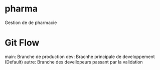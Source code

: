 # pharma
Gestion de de pharmacie

# Git Flow
main: Branche de production
dev: Bracnhe principale de developpement (Default)
autre: Branche des devellopeurs passant par la validation

